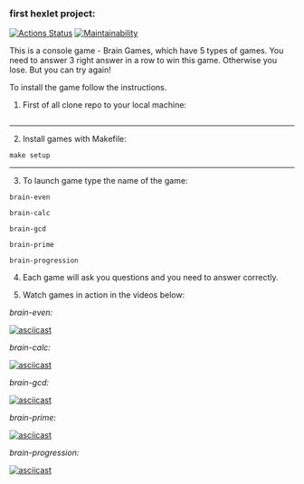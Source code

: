 ### first hexlet project:
[![Actions Status](https://github.com/closertoreal/python-project-49/actions/workflows/hexlet-check.yml/badge.svg)](https://github.com/closertoreal/python-project-49/actions) [![Maintainability](https://api.codeclimate.com/v1/badges/a6cc2edafa0b4c95cb10/maintainability)](https://codeclimate.com/github/closertoreal/python-project-49/maintainability)

This is a console game - Brain Games, which have 5 types of games. 
You need to answer 3 right answer in a row to win this game. 
Otherwise you lose. But you can try again!

To install the game follow the instructions. 

1. First of all clone repo to your local machine:
   
```git clone https://github.com/closertoreal/python-project-49.git
```

***

2. Install games with Makefile:

`make setup`

***

3. To launch game type the name of the game:

`brain-even`

`brain-calc`

`brain-gcd`

`brain-prime`

`brain-progression`


4. Each game will ask you questions and you need to answer correctly. 

5. Watch games in action in the videos below:

*brain-even:*

[![asciicast](https://asciinema.org/a/fXq8l0d6txMCIJf9Iq1t2O1d6.svg)](https://asciinema.org/a/fXq8l0d6txMCIJf9Iq1t2O1d6)

*brain-calc:*

[![asciicast](https://asciinema.org/a/8gCNJipWdE2Xe3SFp4qvyguh4.svg)](https://asciinema.org/a/8gCNJipWdE2Xe3SFp4qvyguh4)

*brain-gcd:*

[![asciicast](https://asciinema.org/a/cJtmdp2wRfSLbHS9l3YkKL4vT.svg)](https://asciinema.org/a/cJtmdp2wRfSLbHS9l3YkKL4vT)

*brain-prime:*

[![asciicast](https://asciinema.org/a/DDzImHZv9btdlOXlLiJmArjAo.svg)](https://asciinema.org/a/DDzImHZv9btdlOXlLiJmArjAo)

*brain-progression:*

[![asciicast](https://asciinema.org/a/g5KLeNCcGUJW0Dtn3Dy8BMfoq.svg)](https://asciinema.org/a/g5KLeNCcGUJW0Dtn3Dy8BMfoq)

